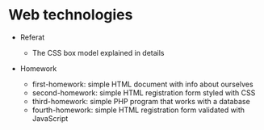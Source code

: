 # Web technologies

* Referat
    - The CSS box model explained in details

* Homework
    - first-homework: simple HTML document with info about ourselves
    - second-homework: simple HTML registration form styled with CSS
    - third-homework: simple PHP program that works with a database
    - fourth-homework: simple HTML registration form validated with JavaScript
